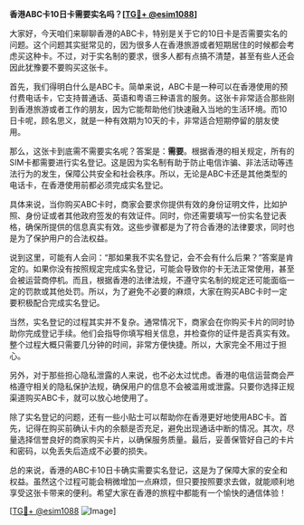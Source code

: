 **香港ABC卡10日卡需要实名吗？[[TG💪+ @esim1088](https://t.me/s/esim1088)]**

大家好，今天咱们来聊聊香港的ABC卡，特别是关于它的10日卡是否需要实名的问题。这个问题其实挺常见的，因为很多人在香港旅游或者短期居住的时候都会考虑买这种卡。不过，对于实名制的要求，很多人都有点搞不清楚，甚至有些人还会因此犹豫要不要购买这张卡。

首先，我们得明白什么是ABC卡。简单来说，ABC卡是一种可以在香港使用的预付费电话卡，它支持普通话、英语和粤语三种语言的服务。这张卡非常适合那些刚到香港旅游或者工作的朋友，因为它能帮助他们快速融入当地的生活环境。而10日卡呢，顾名思义，就是一种有效期为10天的卡，非常适合短期停留的朋友使用。

那么，这张卡到底需不需要实名呢？答案是：**需要**。根据香港的相关规定，所有的SIM卡都需要进行实名登记。这是因为实名制有助于防止电信诈骗、非法活动等违法行为的发生，保障公共安全和社会秩序。所以，无论是ABC卡还是其他类型的电话卡，在香港使用前都必须完成实名登记。

具体来说，当你购买ABC卡时，商家会要求你提供有效的身份证明文件，比如护照、身份证或者其他政府签发的有效证件。同时，你还需要填写一份实名登记表格，确保所提供的信息真实有效。这些步骤都是为了符合香港的法律要求，同时也是为了保护用户的合法权益。

说到这里，可能有人会问：“那如果我不实名登记，会不会有什么后果？”答案是肯定的。如果你没有按照规定完成实名登记，可能会导致你的卡无法正常使用，甚至会被运营商停机。而且，根据香港的法律法规，不遵守实名制的规定还可能面临一定的罚款或其他处罚。所以，为了避免不必要的麻烦，大家在购买ABC卡时一定要积极配合完成实名登记。

当然，实名登记的过程其实并不复杂。通常情况下，商家会在你购买卡片的同时协助你完成登记手续。他们会指导你填写相关信息，并检查你的证件是否真实有效。整个过程大概只需要几分钟的时间，非常方便快捷。所以，大家完全不用过于担心。

另外，对于那些担心隐私泄露的人来说，也不必太过忧虑。香港的电信运营商会严格遵守相关的隐私保护法规，确保用户的信息不会被滥用或泄露。只要你选择正规渠道购买ABC卡，就可以放心地使用了。

除了实名登记的问题，还有一些小贴士可以帮助你在香港更好地使用ABC卡。首先，记得在购买前确认卡内的余额是否充足，避免出现通话中断的情况。其次，尽量选择信誉良好的商家购买卡片，以确保服务质量。最后，妥善保管好自己的卡片和密码，以免丢失后造成不必要的损失。

总的来说，香港的ABC卡10日卡确实需要实名登记，这是为了保障大家的安全和权益。虽然这个过程可能会稍微增加一点麻烦，但只要按照要求去做，就能顺利地享受这张卡带来的便利。希望大家在香港的旅程中都能有一个愉快的通信体验！

[[TG💪+ @esim1088](https://t.me/s/esim1088) ![Image](https://i.postimg.cc/4NQfJmqS/Snipaste-2025-05-13-00-14-12.png)]